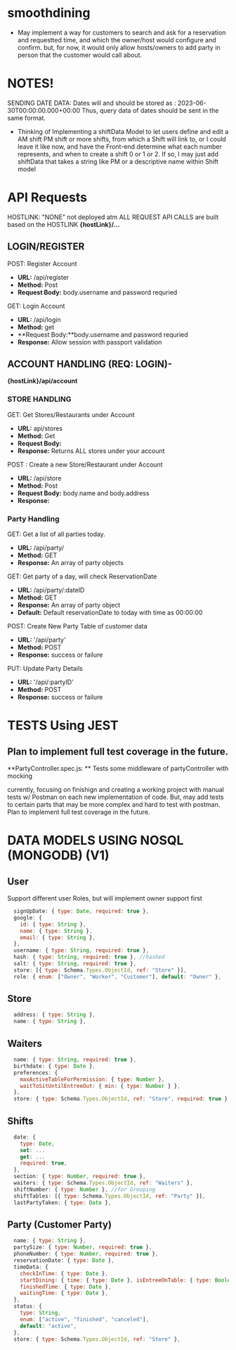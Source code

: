 # smoothdining

- May implement a way for customers to search and ask for a reservation and requestted time, and which the owner/host would configure and confirm.
  but, for now, it would only allow hosts/owners to add party in person that the customer would call about.

# NOTES!

SENDING DATE DATA: Dates will and should be stored as : 2023-06-30T00:00:00.000+00:00
Thus, query data of dates should be sent in the same format.

- Thinking of Implementing a shiftData Model to let users define and edit a AM shift PM shift or more shifts, from which a Shift will link to, or I could leave it like now, and have the Front-end determine what each number represents, and when to create a shift 0 or 1 or 2.
  If so, I may just add shiftData that takes a string like PM or a descriptive name within Shift model

# API Requests

HOSTLINK: "NONE" not deployed atm
ALL REQUEST API CALLS are built based on the HOSTLINK
**{hostLink}/...**

## LOGIN/REGISTER

POST: Register Account

- **URL:** /api/register
- **Method:** Post
- **Request Body:** body.username and password requried

GET: Login Account

- **URL:** /api/login
- **Method:** get
- **Request Body:**body.username and password requried
- **Response:** Allow session with passport validation

## ACCOUNT HANDLING (REQ: LOGIN)-

**{hostLink}/api/account**

### STORE HANDLING

GET: Get Stores/Restaurants under Account

- **URL:** api/stores
- **Method:** Get
- **Request Body:**
- **Response:** Returns ALL stores under your account

POST : Create a new Store/Restaurant under Account

- **URL:** /api/store
- **Method:** Post
- **Request Body:** body.name and body.address
- **Response:**

### Party Handling

GET: Get a list of all parties today.

- **URL:** /api/party/
- **Method:** GET
- **Response:** An array of party objects

GET: Get party of a day, will check ReservationDate

- **URL:** /api/party/:dateID
- **Method:** GET
- **Response:** An array of party object
- **Default:** Default reservationDate to today with time as 00:00:00

POST: Create New Party Table of customer data

- **URL:** '/api/party'
- **Method:** POST
- **Response:** success or failure

PUT: Update Party Details

- **URL:** '/api/:partyID'
- **Method:** POST
- **Response:** success or failure

# TESTS Using JEST

## Plan to implement full test coverage in the future.

**PartyController.spec.js: ** Tests some middleware of partyController with mocking

currently, focusing on finishign and creating a working project with manual tests w/ Postman on each new implementation of code.
But, may add tests to certain parts that may be more complex and hard to test with postman.
Plan to implement full test coverage in the future.

# DATA MODELS USING NOSQL (MONGODB) (V1)

## User

Support different user Roles, but will implement owner support first

```js
  signUpDate: { type: Date, required: true },
  google: {
    id: { type: String },
    name: { type: String },
    email: { type: String },
  },
  username: { type: String, required: true },
  hash: { type: String, required: true }, //hashed
  salt: { type: String, required: true },
  store: [{ type: Schema.Types.ObjectId, ref: "Store" }],
  role: { enum: ["Owner", "Worker", "Customer"], default: "Owner" },
```

## Store

```js
  address: { type: String },
  name: { type: String },
```

## Waiters

```js
  name: { type: String, required: true },
  birthdate: { type: Date },
  preferences: {
    maxActiveTableForPermission: { type: Number },
    waitToSitUntilEntreeOut: { min: { type: Number } },
  },
  store: { type: Schema.Types.ObjectId, ref: "Store", required: true },
```

## Shifts

```js
  date: {
    type: Date,
    set: ...
    get: ...
    required: true,
  },
  section: { type: Number, required: true },
  waiters: { type: Schema.Types.ObjectId, ref: "Waiters" },
  shiftNumber: { type: Number }, //for Grouping
  shiftTables: [{ type: Schema.Types.ObjectId, ref: "Party" }],
  lastPartyTaken: { type: Date },
```

## Party (Customer Party)

```js
  name: { type: String },
  partySize: { type: Number, required: true },
  phoneNumber: { type: Number, required: true },
  reservationDate: { type: Date },
  timeData: {
    checkInTime: { type: Date },
    startDining: { time: { type: Date }, isEntreeOnTable: { type: Boolean } },
    finishedTime: { type: Date },
    waitingTime: { type: Date },
  },
  status: {
    type: String,
    enum: ["active", "finished", "canceled"],
    default: "active",
  },
  store: { type: Schema.Types.ObjectId, ref: "Store" },
```
